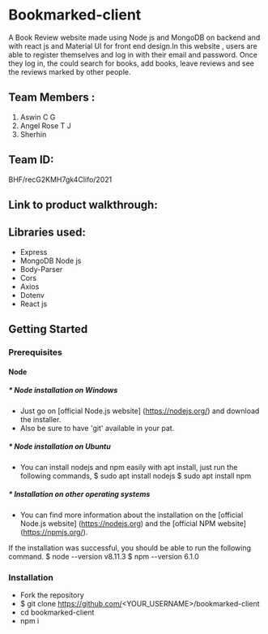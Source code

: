 # Bookmarked-client
A Book Review website made using Node js and MongoDB on backend and with react js and Material UI for front end design.In this website , users are able to register themselves and log in with their email and password. Once they log in, the could search for books, add books, leave reviews and see the reviews marked by other people.

## Team Members : 
1. Aswin C G 
2. Angel Rose T J
3. Sherhin 

## Team ID:
BHF/recG2KMH7gk4Clifo/2021

## Link to product walkthrough:


## Libraries used:
* Express
* MongoDB Node js 
* Body-Parser
* Cors
* Axios
* Dotenv
* React js

## Getting Started
### Prerequisites
#### Node
 ##### * Node installation on Windows
 * Just go on [official Node.js website] (https://nodejs.org/) and download the installer.
 * Also be sure to have 'git' available in your pat.
 
 ##### * Node installation on Ubuntu
 * You can install nodejs and npm easily with apt install, just run the following commands,
     $ sudo apt install nodejs
     $ sudo apt install npm
       
 ##### * Installation on other operating systems
 * You can find more information about the installation on the [official Node.js website] (https://nodejs.org) and the [official NPM website] (https://npmjs.org/).
 
If the installation was successful, you should be able to run the  following command.
    $ node --version
    v8.11.3
    $ npm --version
    6.1.0

### Installation
* Fork the repository
* $ git clone https://github.com/<YOUR_USERNAME>/bookmarked-client
* cd bookmarked-client
* npm i
